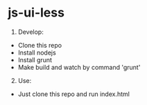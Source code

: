 js-ui-less
==========

1. Develop:
  * Clone this repo
  * Install nodejs
  * Install grunt
  * Make build and watch by command 'grunt'

2. Use:
  * Just clone this repo and run index.html


